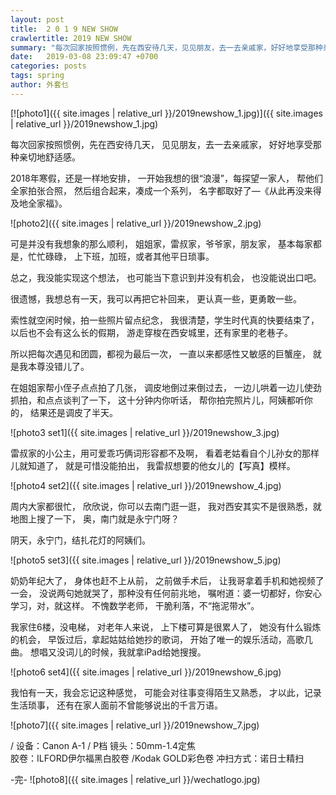 ```yaml
---
layout: post
title:  2 0 1 9 NEW SHOW
crawlertitle: 2019 NEW SHOW
summary: "每次回家按照惯例，先在西安待几天，见见朋友，去一去亲戚家，好好地享受那种亲切地舒适感。"
date:   2019-03-08 23:09:47 +0700
categories: posts
tags: spring
author: 外套乜
---
```


[![photo1]({{ site.images | relative_url }}/2019newshow_1.jpg)]({{ site.images | relative_url }}/2019newshow_1.jpg)

每次回家按照惯例，先在西安待几天，
见见朋友，去一去亲戚家，
好好地享受那种亲切地舒适感。

2018年寒假，还是一样地安排，
一开始我想的很“浪漫”，每探望一家人，
帮他们全家拍张合照，
然后组合起来，凑成一个系列，
名字都取好了—《从此再没来得及地全家福》。

![photo2]({{ site.images | relative_url }}/2019newshow_2.jpg)

可是并没有我想象的那么顺利，
姐姐家，雷叔家，爷爷家，朋友家，
基本每家都是，忙忙碌碌，
上下班，加班，或者其他平日琐事。

总之，我没能实现这个想法，
也可能当下意识到并没有机会，
也没能说出口吧。

很遗憾，我想总有一天，我可以再把它补回来，
更认真一些，更勇敢一些。

索性就空闲时候，拍一些照片留点纪念，
我很清楚，学生时代真的快要结束了，
以后也不会有这么长的假期，
游走穿梭在西安城里，还有家里的老巷子。

所以把每次遇见和团圆，都视为最后一次，
一直以来都感性又敏感的巨蟹座，
就是我本尊没错儿了。

在姐姐家帮小侄子点点拍了几张，
调皮地倒过来倒过去，
一边儿哄着一边儿使劲抓拍，和点点谈判了一下，
这十分钟内你听话，
帮你拍完照片儿，阿姨都听你的，
结果还是调皮了半天。

![photo3 set1]({{ site.images | relative_url }}/2019newshow_3.jpg)

雷叔家的小公主，用可爱乖巧俩词形容都不及啊，
看着老姑看自个儿孙女的那样儿就知道了，
就是可惜没能拍出，
我雷叔想要的他女儿的【写真】模样。

![photo4 set2]({{ site.images | relative_url }}/2019newshow_4.jpg)

周内大家都很忙，
欣欣说，你可以去南门逛一逛，
我对西安其实不是很熟悉，就地图上搜了一下，
奥，南门就是永宁门呀？

阴天，永宁门，结扎花灯的阿姨们。

![photo5 set3]({{ site.images | relative_url }}/2019newshow_5.jpg)

奶奶年纪大了，
身体也赶不上从前，
之前做手术后，
让我哥拿着手机和她视频了一会，
没说两句她就哭了，那种没有任何前兆地，
嘱咐道：婆一切都好，你安心学习，对，就这样。
不愧数学老师，
干脆利落，不“拖泥带水”。

我家住6楼，没电梯，
对老年人来说，
上下楼可算是很累人了，
她没有什么锻炼的机会，
早饭过后，拿起姑姑给她抄的歌词，
开始了唯一的娱乐活动，高歌几曲。
想唱又没词儿的时候，我就拿iPad给她搜搜。

![photo6 set4]({{ site.images | relative_url }}/2019newshow_6.jpg)

我怕有一天，我会忘记这种感觉，
可能会对往事变得陌生又熟悉，
才以此，记录生活琐事，
还有在家人面前不曾能够说出的千言万语。

![photo7]({{ site.images | relative_url }}/2019newshow_7.jpg)

/
设备：Canon A-1 / P档
镜头：50mm-1.4定焦  
胶卷：ILFORD伊尔福黑白胶卷 /Kodak GOLD彩色卷
冲扫方式：诺日士精扫






-完-
![photo8]({{ site.images | relative_url }}/wechatlogo.jpg)
